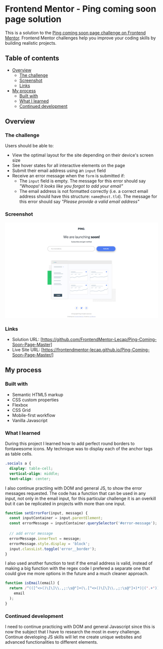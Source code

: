 # Frontend Mentor - Ping coming soon page solution

This is a solution to the [Ping coming soon page challenge on Frontend Mentor](https://www.frontendmentor.io/challenges/ping-single-column-coming-soon-page-5cadd051fec04111f7b848da). Frontend Mentor challenges help you improve your coding skills by building realistic projects.

## Table of contents

- [Overview](#overview)
  - [The challenge](#the-challenge)
  - [Screenshot](#screenshot)
  - [Links](#links)
- [My process](#my-process)
  - [Built with](#built-with)
  - [What I learned](#what-i-learned)
  - [Continued development](#continued-development)

## Overview

### The challenge

Users should be able to:

- View the optimal layout for the site depending on their device's screen size
- See hover states for all interactive elements on the page
- Submit their email address using an `input` field
- Receive an error message when the `form` is submitted if:
  - The `input` field is empty. The message for this error should say _"Whoops! It looks like you forgot to add your email"_
  - The email address is not formatted correctly (i.e. a correct email address should have this structure: `name@host.tld`). The message for this error should say _"Please provide a valid email address"_

### Screenshot

![](./images/screenshot.png)

### Links

- Solution URL: [https://github.com/FrontendMentor-Lecap/Ping-Coming-Soon-Page-Master]
- Live Site URL: [https://frontendmentor-lecap.github.io/Ping-Coming-Soon-Page-Master/]

## My process

### Built with

- Semantic HTML5 markup
- CSS custom properties
- Flexbox
- CSS Grid
- Mobile-first workflow
- Vanilla Javascript

### What I learned

During this project I learned how to add perfect round borders to fontawesome icons. My technique was to display each of the anchor tags as table cells.

```css
.socials a {
  display: table-cell;
  vertical-align: middle;
  text-align: center;
```

I also continue practiing with DOM and general JS, to show the error messages requested. The code has a function that can be used in any input, not only in the email input, for this particular challenge it is an overkill but it can be replicated in projects with more than one input.

```js
function setErrorFor(input, message) {
  const inputContainer = input.parentElement;
  const errorMessage = inputContainer.querySelector('#error-message');

  // add error message
  errorMessage.innerText = message;
  errorMessage.style.display = 'block';
  input.classList.toggle('error__border');
}
```

I also used another function to test if the email address is valid, instead of making a big function with the regex code I prefered a separate one that could give me more options in the future and a much cleaner approach.

```js
function isEmail(email) {
  return /^(([^<>()\[\]\\.,;:\s@"]+(\.[^<>()\[\]\\.,;:\s@"]+)*)|(".+"))@((\[[0-9]{1,3}\.[0-9]{1,3}\.[0-9]{1,3}\.[0-9]{1,3}])|(([a-zA-Z\-0-9]+\.)+[a-zA-Z]{2,}))$/.test(
    email
  );
}
```

### Continued development

I need to continue practicing with DOM and general Javascript since this is now the subject that I have to research the most in every challenge. Continue developing JS skills will let me create unique websites and advanced functionalities to different elements.
